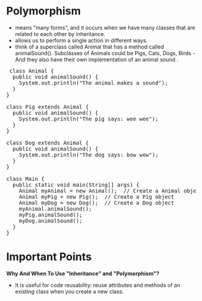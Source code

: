 # Polymorphism
+ means "many forms", and it occurs when we have many classes that are related to each other by inheritance.<br/>
+ allows us to perform a single action in different ways.<br/>
+ think of a superclass called Animal that has a method called animalSound(). Subclasses of Animals could be Pigs, Cats, Dogs, Birds - And they also have their own implementation of an animal sound .<br/>
<pre>
 class Animal {
  public void animalSound() {
    System.out.println("The animal makes a sound");
  }
}

class Pig extends Animal {
  public void animalSound() {
    System.out.println("The pig says: wee wee");
  }
}

class Dog extends Animal {
  public void animalSound() {
    System.out.println("The dog says: bow wow");
  }
}

class Main {
  public static void main(String[] args) {
    Animal myAnimal = new Animal();  // Create a Animal object
    Animal myPig = new Pig();  // Create a Pig object
    Animal myDog = new Dog();  // Create a Dog object
    myAnimal.animalSound();
    myPig.animalSound();
    myDog.animalSound();
  }
}
</pre>
# Important Points 
**Why And When To Use "Inheritance" and "Polymorphism"?**<br/>
- It is useful for code reusability: reuse attributes and methods of an existing class when you create a new class.
